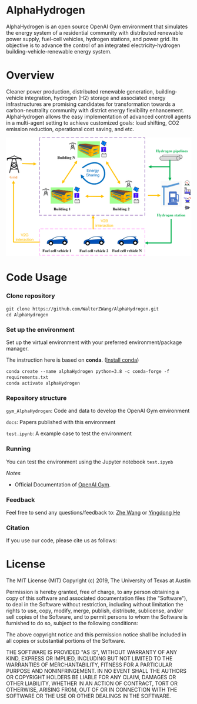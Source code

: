 # AlphaHydrogen

AlphaHydrogen is an open source OpenAI Gym environment that simulates the energy system of a residential community with distributed renewable power supply, fuel-cell vehicles, hydrogen stations, and power grid. Its objective is to advance the control of an integrated electricity-hydrogen building-vehicle-renewable energy system.

<!--
[[slides]](docs/slides.pdf)[[paper]](https://dl.acm.org/doi/10.1145/3408308.3427980)
-->

# Overview
Cleaner power production, distributed renewable generation, building-vehicle integration, hydrogen (H2) storage and associated energy infrastructures are promising candidates for transformation towards a carbon-neutrality community with district energy flexibility enhancement. AlphaHydrogen allows the easy implementation of advanced controll agents in a multi-agent setting to achieve customized goals: load shifting, CO2 emission reduction, operational cost saving, and etc. 

<img src="docs/figs/overview.png" width="900" />

# Code Usage
### Clone repository
```
git clone https://github.com/WalterZWang/AlphaHydrogen.git
cd AlphaHydrogen
```

### Set up the environment 
Set up the virtual environment with your preferred environment/package manager.

The instruction here is based on **conda**. ([Install conda](https://docs.anaconda.com/anaconda/install/))
```
conda create --name alphaHydrogen python=3.8 -c conda-forge -f requirements.txt
conda activate alphaHydrogen
```

### Repository structure
``gym_AlphaHydrogen``: Code and data to develop the OpenAI Gym environment

``docs``: Papers published with this environment

``test.ipynb``: A example case to test the environment


### Running
You can test the environment using the Jupyter notebook ``test.ipynb``

*Notes*
- Official Documentation of [OpenAI Gym](https://gym.openai.com/).

### Feedback

Feel free to send any questions/feedback to: [Zhe Wang](mailto:zwang5@lbl.gov ) or [Yingdong He](mailto:heyingdong2017@berkeley.edu)

### Citation

If you use our code, please cite us as follows:

<!--
```
@inproceedings{Chen2020COHORT,
author = {Chen, Bingqing and Francis, Jonathan and Pritoni, Marco and Kar, Soummya and Berg\'{e}s, Mario},
title = {COHORT: Coordination of Heterogeneous Thermostatically Controlled Loads for Demand Flexibility},
year = {2020},
isbn = {9781450380614},
publisher = {Association for Computing Machinery},
address = {New York, NY, USA},
url = {https://doi.org/10.1145/3408308.3427980},
doi = {10.1145/3408308.3427980},
booktitle = {Proceedings of the 7th ACM International Conference on Systems for Energy-Efficient Buildings, Cities, and Transportation},
pages = {31–40},
numpages = {10},
keywords = {demand response, smart thermostats, TCLs, distributed control},
location = {Virtual Event, Japan},
series = {BuildSys '20}
}
```
-->

# License
The MIT License (MIT) Copyright (c) 2019, The University of Texas at Austin

Permission is hereby granted, free of charge, to any person obtaining a copy of this software and associated documentation files (the "Software"), to deal in the Software without restriction, including without limitation the rights to use, copy, modify, merge, publish, distribute, sublicense, and/or sell copies of the Software, and to permit persons to whom the Software is furnished to do so, subject to the following conditions:

The above copyright notice and this permission notice shall be included in all copies or substantial portions of the Software.

THE SOFTWARE IS PROVIDED "AS IS", WITHOUT WARRANTY OF ANY KIND, EXPRESS OR IMPLIED, INCLUDING BUT NOT LIMITED TO THE WARRANTIES OF MERCHANTABILITY, FITNESS FOR A PARTICULAR PURPOSE AND NONINFRINGEMENT. IN NO EVENT SHALL THE AUTHORS OR COPYRIGHT HOLDERS BE LIABLE FOR ANY CLAIM, DAMAGES OR OTHER LIABILITY, WHETHER IN AN ACTION OF CONTRACT, TORT OR OTHERWISE, ARISING FROM, OUT OF OR IN CONNECTION WITH THE SOFTWARE OR THE USE OR OTHER DEALINGS IN THE SOFTWARE.
